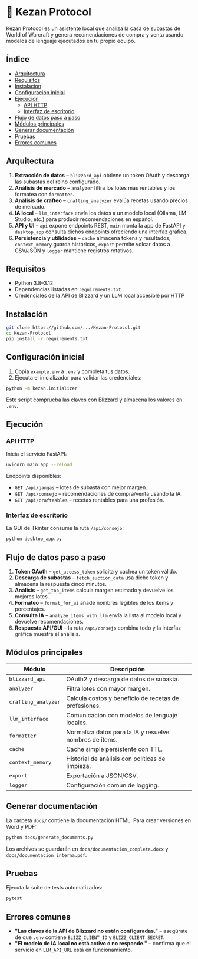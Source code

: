 # 🧠 Kezan Protocol

Kezan Protocol es un asistente local que analiza la casa de subastas de World of Warcraft y genera recomendaciones de compra y venta usando modelos de lenguaje ejecutados en tu propio equipo.

## Índice
- [Arquitectura](#arquitectura)
- [Requisitos](#requisitos)
- [Instalación](#instalación)
- [Configuración inicial](#configuración-inicial)
- [Ejecución](#ejecución)
  - [API HTTP](#api-http)
  - [Interfaz de escritorio](#interfaz-de-escritorio)
- [Flujo de datos paso a paso](#flujo-de-datos-paso-a-paso)
- [Módulos principales](#módulos-principales)
- [Generar documentación](#generar-documentación)
- [Pruebas](#pruebas)
- [Errores comunes](#errores-comunes)

## Arquitectura

1. **Extracción de datos** – `blizzard_api` obtiene un token OAuth y descarga las subastas del reino configurado.
2. **Análisis de mercado** – `analyzer` filtra los lotes más rentables y los formatea con `formatter`.
3. **Análisis de crafteo** – `crafting_analyzer` evalúa recetas usando precios de mercado.
4. **IA local** – `llm_interface` envía los datos a un modelo local (Ollama, LM Studio, etc.) para producir recomendaciones en español.
5. **API y UI** – `api` expone endpoints REST, `main` monta la app de FastAPI y `desktop_app` consulta dichos endpoints ofreciendo una interfaz gráfica.
6. **Persistencia y utilidades** – `cache` almacena tokens y resultados, `context_memory` guarda históricos, `export` permite volcar datos a CSV/JSON y `logger` mantiene registros rotativos.

## Requisitos

- Python 3.8–3.12
- Dependencias listadas en `requirements.txt`
- Credenciales de la API de Blizzard y un LLM local accesible por HTTP

## Instalación

```bash
git clone https://github.com/.../Kezan-Protocol.git
cd Kezan-Protocol
pip install -r requirements.txt
```

## Configuración inicial

1. Copia `example.env` a `.env` y completa tus datos.
2. Ejecuta el inicializador para validar las credenciales:

```bash
python -m kezan.initializer
```

Este script comprueba las claves con Blizzard y almacena los valores en `.env`.

## Ejecución

### API HTTP

Inicia el servicio FastAPI:

```bash
uvicorn main:app --reload
```

Endpoints disponibles:

- `GET /api/gangas` – lotes de subasta con mejor margen.
- `GET /api/consejo` – recomendaciones de compra/venta usando la IA.
- `GET /api/crafteables` – recetas rentables para una profesión.

### Interfaz de escritorio

La GUI de Tkinter consume la ruta `/api/consejo`:

```bash
python desktop_app.py
```

## Flujo de datos paso a paso

1. **Token OAuth** – `get_access_token` solicita y cachea un token válido.
2. **Descarga de subastas** – `fetch_auction_data` usa dicho token y almacena la respuesta cinco minutos.
3. **Análisis** – `get_top_items` calcula margen estimado y devuelve los mejores lotes.
4. **Formateo** – `format_for_ai` añade nombres legibles de los ítems y porcentajes.
5. **Consulta IA** – `analyze_items_with_llm` envía la lista al modelo local y devuelve recomendaciones.
6. **Respuesta API/GUI** – la ruta `/api/consejo` combina todo y la interfaz gráfica muestra el análisis.

## Módulos principales

| Módulo | Descripción |
|--------|-------------|
| `blizzard_api` | OAuth2 y descarga de datos de subasta. |
| `analyzer` | Filtra lotes con mayor margen. |
| `crafting_analyzer` | Calcula costos y beneficio de recetas de profesiones. |
| `llm_interface` | Comunicación con modelos de lenguaje locales. |
| `formatter` | Normaliza datos para la IA y resuelve nombres de ítems. |
| `cache` | Cache simple persistente con TTL. |
| `context_memory` | Historial de análisis con políticas de limpieza. |
| `export` | Exportación a JSON/CSV. |
| `logger` | Configuración común de logging. |

## Generar documentación

La carpeta `docs/` contiene la documentación HTML. Para crear versiones en Word y PDF:

```bash
python docs/generate_documents.py
```

Los archivos se guardarán en `docs/documentacion_completa.docx` y `docs/documentacion_interna.pdf`.

## Pruebas

Ejecuta la suite de tests automatizados:

```bash
pytest
```

## Errores comunes

- **"Las claves de la API de Blizzard no están configuradas."** – asegúrate de que `.env` contiene `BLIZZ_CLIENT_ID` y `BLIZZ_CLIENT_SECRET`.
- **"El modelo de IA local no está activo o no responde."** – confirma que el servicio en `LLM_API_URL` está en funcionamiento.
